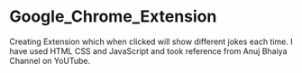 # Google_Chrome_Extension
Creating Extension which when clicked will show different jokes each time.
I have used HTML CSS and JavaScript and took reference from Anuj Bhaiya Channel on YoUTube.

